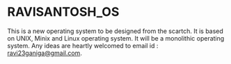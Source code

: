 RAVISANTOSH_OS
==============

This is a new operating system to be designed from the scartch. It is based on UNIX, Minix and Linux operating system. It will be a monolithic operating system. Any ideas are heartly welcomed to email id : ravi23ganiga@gmail.com.